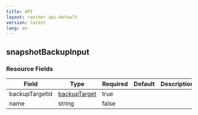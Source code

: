 ```yaml
---
title: API
layout: rancher-api-default
version: latest
lang: en
---
```


## snapshotBackupInput





### Resource Fields

Field | Type | Required | Default | Description
---|---|---|---|---
backupTargetId | [backupTarget]({{site.baseurl}}/rancher/{{page.version}}/{{page.lang}}/api/api-resources/backupTarget/) | true |  | 
name | string | false |  | 

